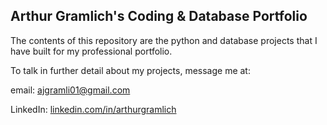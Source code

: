## Arthur Gramlich's Coding & Database Portfolio
The contents of this repository are the python and database projects that I have built for my professional portfolio. 

To talk in further detail about my projects, message me at: 

email: ajgramli01@gmail.com

LinkedIn: [linkedin.com/in/arthurgramlich]([linkedin.com/](https://www.linkedin.com/in/arthurgramlich/))
